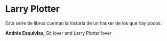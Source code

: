 # Larry Plotter

Esta serie de libros cuentan la historia de un hacker de los que hay pocos.

**Andrés Esquivias**, Git lover and Larry Plotter lover
